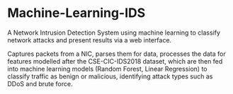 # Machine-Learning-IDS

A Network Intrusion Detection System using machine learning to classify network attacks and present results via a web interface.

Captures packets from a NIC, parses them for data, processes the data for features modelled after the CSE-CIC-IDS2018 dataset, which are then fed into machine learning models (Random Forest, Linear Regression) to classify traffic as benign or malicious, identifying attack types such as DDoS and brute force.

